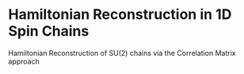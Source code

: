 # Hamiltonian Reconstruction in 1D Spin Chains
Hamiltonian Reconstruction of SU(2) chains via the Correlation Matrix approach

